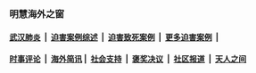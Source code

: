 
### 明慧海外之窗

####  [武汉肺炎](indexes/365.md?t=01252300) &nbsp;|&nbsp;  [迫害案例综述](indexes/328.md?t=01252300) &nbsp;|&nbsp; [迫害致死案例](indexes/277.md?t=01252300)  &nbsp;|&nbsp; [更多迫害案例](indexes/81.md?t=01252300)  &nbsp;|&nbsp; 
####  [时事评论](indexes/251.md?t=01252300) &nbsp;|&nbsp; [海外简讯](indexes/245.md?t=01252300)&nbsp;|&nbsp;  [社会支持](indexes/140.md?t=01252300) &nbsp;|&nbsp; [褒奖决议](indexes/282.md?t=01252300) &nbsp;|&nbsp; [社区报道](indexes/91.md?t=01252300)  &nbsp;|&nbsp; [天人之间](indexes/78.md?t=01252300) 

